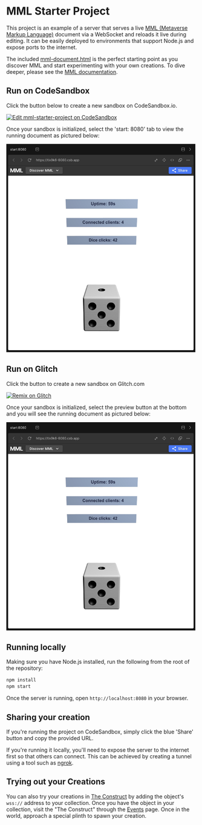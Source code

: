 # MML Starter Project

This project is an example of a server that serves a live
[MML (Metaverse Markup Language)](https://mml.io/) document via a WebSocket and reloads it live
during editing. It can be easily deployed to environments that support Node.js and expose ports to
the internet.

The included [mml-document.html](/src/mml-document.html) is the perfect starting point as you
discover MML and start experimenting with your own creations. To dive deeper, please see the
[MML documentation](https://mml.io/docs).

## Run on CodeSandbox

Click the button below to create a new sandbox on CodeSandbox.io.

[![Edit mml-starter-project on CodeSandbox](https://codesandbox.io/static/img/play-codesandbox.svg)](https://mml.io/redirects/mml-starter-project-codesandbox)

Once your sandbox is initialized, select the 'start: 8080' tab to view the running document as
pictured below:

<img src="https://raw.githubusercontent.com/mml-io/mml-starter-project/main/CodeSandbox.jpg" width="500">

## Run on Glitch

Click the button to create a new sandbox on Glitch.com

[![Remix on Glitch](https://cdn.glitch.me/2703baf2-b643-4da7-ab91-7ee2a2d00b5b%2Fremix-button-v2.svg)](https://glitch.com/edit/#!/remix/skitter-rebel-primrose)

Once your sandbox is initialized, select the preview button at the bottom and you will see the running document as
pictured below:

<img src="https://raw.githubusercontent.com/mml-io/mml-starter-project/main/CodeSandbox.jpg" width="500">

## Running locally

Making sure you have Node.js installed, run the following from the root of the repository:

```bash
npm install
npm start
```

Once the server is running, open `http://localhost:8080` in your browser.

## Sharing your creation

If you're running the project on CodeSandbox, simply click the blue 'Share' button and copy the
provided URL.

If you're running it locally, you'll need to expose the server to the internet first so that others
can connect. This can be achieved by creating a tunnel using a tool such as
[ngrok](https://ngrok.com).

## Trying out your Creations

You can also try your creations in [The Construct](https://construct.msquared.io/collection) by adding the object's `wss://` address to your collection. Once you have the object in your collection, visit the "The Construct" through the [Events](https://construct.msquared.io/) page. Once in the world, approach a special plinth to spawn your creation.
